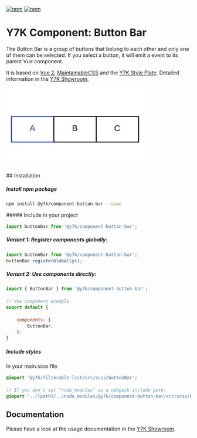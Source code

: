 [![npm](https://img.shields.io/npm/l/@y7k/component-button-bar.svg)](https://www.npmjs.com/package/@y7k/component-button-bar) [![npm](https://img.shields.io/npm/v/@y7k/component-button-bar.svg)](https://www.npmjs.com/package/@y7k/component-button-bar)

# Y7K Component: Button Bar

The Button Bar is a group of buttons that belong to each other and only one of them can be selected. If you select a button, it will emit a event to its parent Vue component. 

It is based on [Vue 2](https://vuejs.org), [MaintainableCSS](https://maintainablecss.com/) and the [Y7K Style Plate](https://github.com/y7k/style). Detailed information in the [Y7K Showroom](https://showroom.y7k.tools/showroom/pages/components/lists/filterable-list/index-filterable-list).


![Component](img-component.png)


## Installation

##### Install npm package
```bash
npm install @y7k/component-button-bar --save
```

##### Include in your project
```js
import buttonBar from '@y7k/component-button-bar';
```

##### Variant 1: Register components globally:
```js
import buttonBar from '@y7k/component-button-bar';
buttonBar.registerGlobally();
```
 
##### Variant 2: Use components directly:
```js
import { ButtonBar } from '@y7k/component-button-bar';

// Vue component example
export default {

    components: {
        ButtonBar,
    },
}
```

##### Include styles
In your main.scss file
```scss
@import '@y7k/filterable-list/src/scss/buttonBar';

// If you don't set "node_modules" as a webpack include path:
@import '../[path]/../node_modules/@y7k/component-button-bar/src/scss/buttonBar';
```


## Documentation
Please have a look at the usage documentation in the [Y7K Showroom](https://showroom.y7k.tools/showroom/pages/components/ui-elements/button-bar/index-button-bar).
